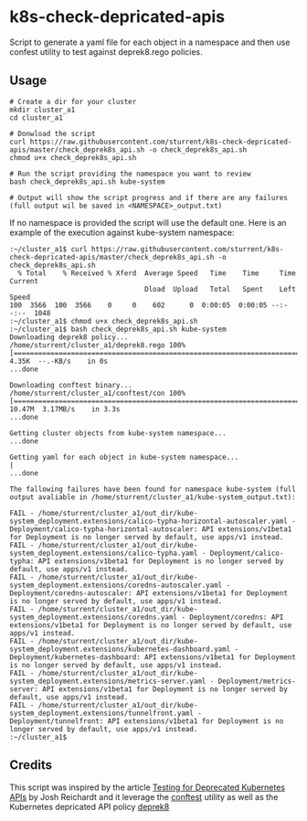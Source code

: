 # k8s-check-depricated-apis
Script to generate a yaml file for each object in a namespace and then use confest utility to test against deprek8.rego policies.

## Usage
```
# Create a dir for your cluster
mkdir cluster_a1
cd cluster_a1

# Donwload the script
curl https://raw.githubusercontent.com/sturrent/k8s-check-depricated-apis/master/check_deprek8s_api.sh -o check_deprek8s_api.sh
chmod u+x check_deprek8s_api.sh

# Run the script providing the namespace you want to review
bash check_deprek8s_api.sh kube-system

# Output will show the script progress and if there are any failures (full output wil be saved in <NAMESPACE>_output.txt)
```

If no namespace is provided the script will use the default one.
Here is an example of the execution against kube-system namespace:
```
:~/cluster_a1$ curl https://raw.githubusercontent.com/sturrent/k8s-check-depricated-apis/master/check_deprek8s_api.sh -o check_deprek8s_api.sh
  % Total    % Received % Xferd  Average Speed   Time    Time     Time  Current
                                 Dload  Upload   Total   Spent    Left  Speed
100  3566  100  3566    0     0    602      0  0:00:05  0:00:05 --:--:--  1048
:~/cluster_a1$ chmod u+x check_deprek8s_api.sh
:~/cluster_a1$ bash check_deprek8s_api.sh kube-system
Downloading deprek8 policy...
/home/sturrent/cluster_a1/deprek8.rego 100%[=========================================================================>]   4.35K  --.-KB/s    in 0s
...done

Downloading conftest binary...
/home/sturrent/cluster_a1/conftest/con 100%[=========================================================================>]  10.47M  3.17MB/s    in 3.3s
...done

Getting cluster objects from kube-system namespace...
...done

Getting yaml for each object in kube-system namespace...
|
...done

The fallowing failures have been found for namespace kube-system (full output avaliable in /home/sturrent/cluster_a1/kube-system_output.txt):

FAIL - /home/sturrent/cluster_a1/out_dir/kube-system_deployment.extensions/calico-typha-horizontal-autoscaler.yaml - Deployment/calico-typha-horizontal-autoscaler: API extensions/v1beta1 for Deployment is no longer served by default, use apps/v1 instead.
FAIL - /home/sturrent/cluster_a1/out_dir/kube-system_deployment.extensions/calico-typha.yaml - Deployment/calico-typha: API extensions/v1beta1 for Deployment is no longer served by default, use apps/v1 instead.
FAIL - /home/sturrent/cluster_a1/out_dir/kube-system_deployment.extensions/coredns-autoscaler.yaml - Deployment/coredns-autoscaler: API extensions/v1beta1 for Deployment is no longer served by default, use apps/v1 instead.
FAIL - /home/sturrent/cluster_a1/out_dir/kube-system_deployment.extensions/coredns.yaml - Deployment/coredns: API extensions/v1beta1 for Deployment is no longer served by default, use apps/v1 instead.
FAIL - /home/sturrent/cluster_a1/out_dir/kube-system_deployment.extensions/kubernetes-dashboard.yaml - Deployment/kubernetes-dashboard: API extensions/v1beta1 for Deployment is no longer served by default, use apps/v1 instead.
FAIL - /home/sturrent/cluster_a1/out_dir/kube-system_deployment.extensions/metrics-server.yaml - Deployment/metrics-server: API extensions/v1beta1 for Deployment is no longer served by default, use apps/v1 instead.
FAIL - /home/sturrent/cluster_a1/out_dir/kube-system_deployment.extensions/tunnelfront.yaml - Deployment/tunnelfront: API extensions/v1beta1 for Deployment is no longer served by default, use apps/v1 instead.
:~/cluster_a1$
```

## Credits
This script was inspired by the article [Testing for Deprecated Kubernetes APIs](https://thepracticalsysadmin.com/testing-for-deprecated-kubernetes-apis/) by Josh Reichardt and it leverage the [conftest](https://github.com/instrumenta/conftest) utility as well as the Kubernetes depricated API policy [deprek8](https://github.com/naquada/deprek8)